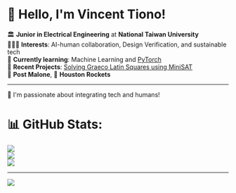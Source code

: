 # 👋 Hello, I'm Vincent Tiono!

🏛️ **Junior in Electrical Engineering** at **National Taiwan University** <br/>
👨🏻‍💻 **Interests**: AI-human collaboration, Design Verification, and sustainable tech <br/> 
💭 **Currently learning**: Machine Learning and [PyTorch](https://www.learnpytorch.io/) <br/>
🔬 **Recent Projects**: [Solving Graeco Latin Squares using MiniSAT](#) <br/>
🎸 **Post Malone**, 🏀 **Houston Rockets**

---

🌟 I'm passionate about integrating tech and humans!

# 📊 GitHub Stats:
![](https://github-readme-stats.vercel.app/api?username=Vincent-Tiono&theme=dark&hide_border=false&include_all_commits=false&count_private=false)<br/>
![](https://github-readme-streak-stats.herokuapp.com/?user=Vincent-Tiono&theme=dark&hide_border=false)<br/>
![](https://github-readme-stats.vercel.app/api/top-langs/?username=Vincent-Tiono&theme=dark&hide_border=false&include_all_commits=false&count_private=false&layout=compact)

---
[![](https://visitcount.itsvg.in/api?id=Vincent-Tiono&icon=0&color=0)](https://visitcount.itsvg.in)

<!-- Proudly created with GPRM ( https://gprm.itsvg.in ) -->

<!--
**Vincent-Tiono/Vincent-Tiono** is a ✨ _special_ ✨ repository because its `README.md` (this file) appears on your GitHub profile.

Here are some ideas to get you started:

- 🔭 I’m currently working on ...
- 🌱 I’m currently learning ...
- 👯 I’m looking to collaborate on ...
- 🤔 I’m looking for help with ...
- 💬 Ask me about ...
- 📫 How to reach me: ...
- 😄 Pronouns: ...
- ⚡ Fun fact: ...
-->
